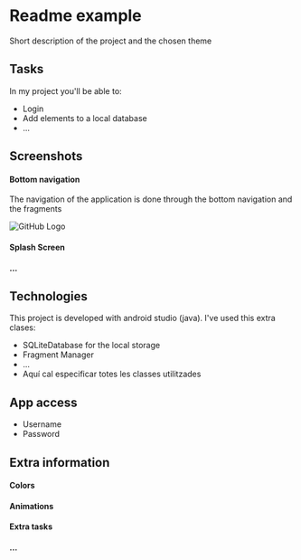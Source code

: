 # Readme example
Short description of the project and the chosen theme

## Tasks
In my project you'll be able to:
* Login
* Add elements to a local database
* ...

## Screenshots
#### Bottom navigation
The navigation of the application is done through the bottom navigation and the fragments

![GitHub Logo](https://user-images.githubusercontent.com/48833600/140034915-aa779b11-c36b-4172-8f80-15b152e81179.jpg)

#### Splash Screen

#### ...

## Technologies
This project is developed with android studio (java).
I've used this extra clases:

* SQLiteDatabase for the local storage
* Fragment Manager
* ...
* Aquí cal especificar totes les classes utilitzades


## App access
* Username
* Password

## Extra information
#### Colors
#### Animations
#### Extra tasks
#### ...

